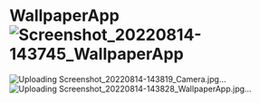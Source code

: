 # WallpaperApp![Screenshot_20220814-143745_WallpaperApp](https://user-images.githubusercontent.com/58545112/184530202-707257dd-006f-477f-9124-4a2a4a858f7c.jpg)
![Uploading Screenshot_20220814-143819_Camera.jpg…]()
![Uploading Screenshot_20220814-143828_WallpaperApp.jpg…]()
